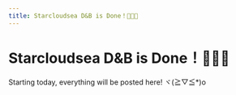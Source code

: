 ```yaml
---
title: Starcloudsea D&B is Done！🥳🥳🥳
---
```


# Starcloudsea D&B is Done！🥳🥳🥳

Starting today, everything will be posted here! ヾ(≧▽≦*)o